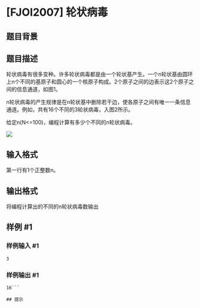 # [FJOI2007] 轮状病毒

## 题目背景



## 题目描述

轮状病毒有很多变种。许多轮状病毒都是由一个轮状基产生。一个n轮状基由圆环上n个不同的基原子和圆心的一个核原子构成。2个原子之间的边表示这2个原子之间的信息通道，如图1。

n轮状病毒的产生规律是在n轮状基中删除若干边，使各原子之间有唯一一条信息通道。例如，共有16个不同的3轮状病毒，入图2所示。

给定n(N<=100)，编程计算有多少个不同的n轮状病毒。

![](https://cdn.luogu.com.cn/upload/pic/1408.png)


## 输入格式

第一行有1个正整数n。


## 输出格式

将编程计算出的不同的n轮状病毒数输出


## 样例 #1

### 样例输入 #1
```
3
```

### 样例输出 #1

```
16```

## 提示


